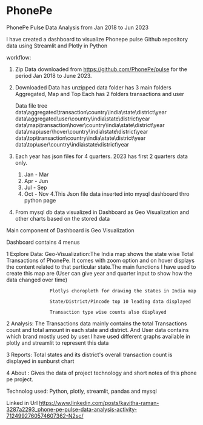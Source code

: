 # PhonePe
PhonePe Pulse Data Analysis from Jan 2018 to Jun 2023

I have created a dashboard to visualize Phonepe pulse Github repository data using Streamlit and Plotly in Python

workflow:
1. Zip Data downloaded from https://github.com/PhonePe/pulse for the period Jan 2018 to June 2023. 
2. Downloaded Data has unzipped
    data folder has 3 main folders  Aggregated, Map and Top 
    Each has 2 folders transactions and user

    Data file tree
        data\aggregated\transaction\country\india\state\district\year
        data\aggregated\user\country\india\state\district\year
        data\map\transaction\hover\country\india\state\district\year
        data\map\user\hover\country\india\state\district\year
        data\top\transaction\country\india\state\district\year
        data\top\user\country\india\state\district\year

3. Each year has json files for 4 quarters. 2023 has first 2 quarters data only.
    1. Jan - Mar
    2. Apr - Jun
    3. Jul - Sep
    4. Oct - Nov 
4.This Json file data inserted into mysql dashboard thro python page

5. From mysql db data visualized in Dashboard as Geo Visualization and other charts based on the stored data

Main component of Dashboard is Geo Visualization

Dashboard contains 4 menus

1 Explore Data: 
Geo-Visualization:The India map shows the state wise Total Transactions of PhonePe.
                  It comes with zoom option and on hover displays the content related to that particular state.The                       main functions I have used to create this map are (User can give year and quarter input to show how                     the data changed over time)
                  
                    Plotlys choropleth for drawing the states in India map  

                    State/District/Pincode top 10 leading data displayed

                    Transaction type wise counts also displayed

2 Analysis: The Transactions data mainly contains the total Transactions count and total amount in each state and district.
            And User data contains which brand mostly used by user.I have used different graphs available in plotly and streamlit to represent this data

3 Reports:  Total states and its district's overall transaction count is displayed in sunburst chart

4 About : Gives the data of project technology and short notes of this phone pe project.

Technolog used: Python, plotly, streamlit, pandas and mysql

Linked in Url
https://www.linkedin.com/posts/kavitha-raman-3287a2293_phone-pe-pulse-data-analysis-activity-7124992760574607362-N2sc/
